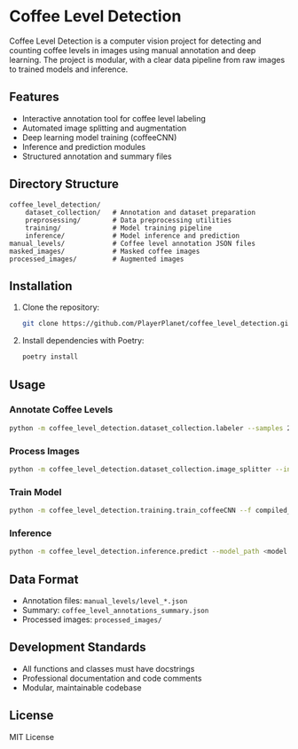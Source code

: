 # Coffee Level Detection

Coffee Level Detection is a computer vision project for detecting and counting coffee levels in images using manual annotation and deep learning. The project is modular, with a clear data pipeline from raw images to trained models and inference.

## Features
- Interactive annotation tool for coffee level labeling
- Automated image splitting and augmentation
- Deep learning model training (coffeeCNN)
- Inference and prediction modules
- Structured annotation and summary files

## Directory Structure
```
coffee_level_detection/
    dataset_collection/   # Annotation and dataset preparation
    preprosessing/        # Data preprocessing utilities
    training/             # Model training pipeline
    inference/            # Model inference and prediction
manual_levels/            # Coffee level annotation JSON files
masked_images/            # Masked coffee images
processed_images/         # Augmented images
```

## Installation

1. Clone the repository:
   ```bash
   git clone https://github.com/PlayerPlanet/coffee_level_detection.git
   ```
2. Install dependencies with Poetry:
   ```bash
   poetry install
   ```

## Usage

### Annotate Coffee Levels
```bash
python -m coffee_level_detection.dataset_collection.labeler --samples 20
```

### Process Images
```bash
python -m coffee_level_detection.dataset_collection.image_splitter --input_dir ./masked_images --output_dir ./processed_images
```

### Train Model
```bash
python -m coffee_level_detection.training.train_coffeeCNN --f compiled_coffee_level_annotations.json --batch 10 --epochs 100 --img_dir processed_images
```

### Inference
```bash
python -m coffee_level_detection.inference.predict --model_path <model.pt> --img_dir <images>
```

## Data Format
- Annotation files: `manual_levels/level_*.json`
- Summary: `coffee_level_annotations_summary.json`
- Processed images: `processed_images/`

## Development Standards
- All functions and classes must have docstrings
- Professional documentation and code comments
- Modular, maintainable codebase

## License
MIT License
